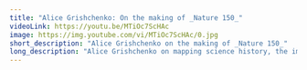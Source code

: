 ```yaml
---
title: "Alice Grishchenko: On the making of _Nature 150_"
videoLink: https://youtu.be/MTiOc7ScHAc
image: https://img.youtube.com/vi/MTiOc7ScHAc/0.jpg
short_description: "Alice Grishchenko on the making of _Nature 150_"
long_description: "Alice Grishchenko on mapping science history, the importance of cross-disciplinary collaboration, and designing VR environments for pediatric care with [Little Seed’s Voxel Bay](https://littleseed.io/voxelbay/)."
---
```

